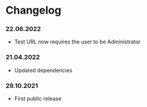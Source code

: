 Changelog
===

### 22.06.2022
- Test URL now requires the user to be Administrator

### 21.04.2022
- Updated dependencies

### 29.10.2021
- First public release
